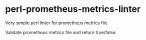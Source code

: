 # perl-prometheus-metrics-linter
Very simple perl linter for prometheus metrics file

Validate prometheus metrics file and return true/false.
